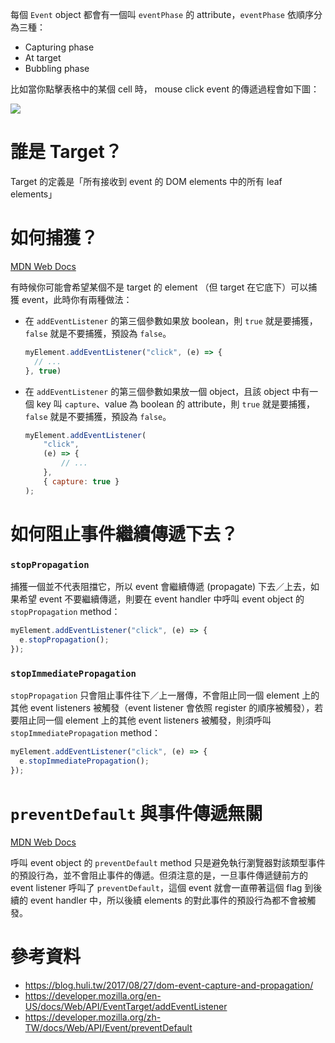 每個 `Event` object 都會有一個叫 `eventPhase` 的 attribute，`eventPhase` 依順序分為三種：

- Capturing phase
- At target
- Bubbling phase

比如當你點擊表格中的某個 cell 時， mouse click event 的傳遞過程會如下圖：

![](<https://raw.githubusercontent.com/Jamison-Chen/KM-software/master/img/javascript-event-propagation.png>)

# 誰是 Target？

Target 的定義是「所有接收到 event 的 DOM elements 中的所有 leaf elements」

# 如何捕獲？

[MDN Web Docs](https://developer.mozilla.org/en-US/docs/Web/API/EventTarget/addEventListener)

有時候你可能會希望某個不是 target 的 element （但 target 在它底下）可以捕獲 event，此時你有兩種做法：

- 在 `addEventListener` 的第三個參數如果放 boolean，則 `true` 就是要捕獲，`false` 就是不要捕獲，預設為 `false`。

    ```JavaScript
    myElement.addEventListener("click", (e) => {
      // ...
    }, true)
    ```

- 在 `addEventListener` 的第三個參數如果放一個 object，且該 object 中有一個 key 叫 `capture`、value 為 boolean 的 attribute，則 `true` 就是要捕獲，`false` 就是不要捕獲，預設為 `false`。

    ```JavaScript
    myElement.addEventListener(
        "click",
        (e) => {
            // ...
        },
        { capture: true }
    );
    ```


# 如何阻止事件繼續傳遞下去？

### `stopPropagation`

捕獲一個並不代表阻擋它，所以 event 會繼續傳遞 (propagate) 下去／上去，如果希望 event 不要繼續傳遞，則要在 event handler 中呼叫 event object 的 `stopPropagation` method：

```JavaScript
myElement.addEventListener("click", (e) => {
  e.stopPropagation();
});
```

### `stopImmediatePropagation`

`stopPropagation` 只會阻止事件往下／上一層傳，不會阻止同一個 element 上的其他 event listeners 被觸發（event listener 會依照 register 的順序被觸發），若要阻止同一個 element 上的其他 event listeners 被觸發，則須呼叫 `stopImmediatePropagation` method：

```JavaScript
myElement.addEventListener("click", (e) => {
  e.stopImmediatePropagation();
});
```

# `preventDefault` 與事件傳遞無關

[MDN Web Docs](https://developer.mozilla.org/zh-TW/docs/Web/API/Event/preventDefault)

呼叫 event object 的 `preventDefault` method 只是避免執行瀏覽器對該類型事件的預設行為，並不會阻止事件的傳遞。但須注意的是，一旦事件傳遞鏈前方的 event listener 呼叫了 `preventDefault`，這個 event 就會一直帶著這個 flag 到後續的 event handler 中，所以後續 elements 的對此事件的預設行為都不會被觸發。

# 參考資料

- <https://blog.huli.tw/2017/08/27/dom-event-capture-and-propagation/>
- <https://developer.mozilla.org/en-US/docs/Web/API/EventTarget/addEventListener>
- <https://developer.mozilla.org/zh-TW/docs/Web/API/Event/preventDefault>
